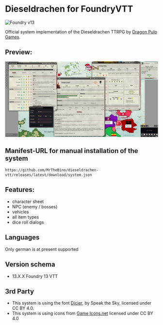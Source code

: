 # Dieseldrachen for FoundryVTT

![Foundry v13](https://img.shields.io/badge/foundry-v13-green)

Official system implementation of the Dieseldrachen TTRPG by [Dragon Pulp Games](https://shop.dragonpulpgames.com/).


## Preview:

![DIESELDRACHEN](screenshot.jpg "Title")

## Manifest-URL for manual installation of the system

    https://github.com/MrTheBino/dieseldrachen-vtt/releases/latest/download/system.json

## Features:

* character sheet
* NPC (enemy / bosses)
* vehicles
* all item types
* dice roll dialogs

## Languages

Only german is at present supported

## Version schema

* 13.X.X Foundry 13 VTT 

## 3rd Party
* This system is using the font [Dicier](https://speakthesky.itch.io/typeface-dicier), by Speak the Sky, licensed under CC BY 4.0.
* This system is using icons from [Game Icons.net](https://game-icons.net/) licensed under CC BY 4.0